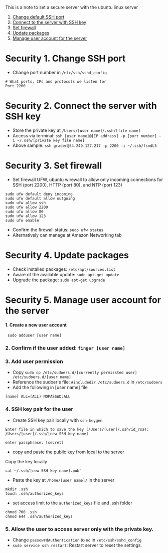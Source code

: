 This is a note to set a secure server with the ubuntu linux server
1. [Change default SSH port](#security-1-change-ssh-port)
2. [Connect to the server with SSH key](#security-2-connect-the-server-with-ssh-key)
3. [Set firewall](#security-3-set-firewall)
4. [Update packages](#security-4-update-packages)
5. [Manage user account for the server](#security-5-manage-user-account-for-the-server) 

# Security 1. Change SSH port
- Change port number in `/etc/ssh/sshd_config`
```
# What ports, IPs and protocols we listen for
Port 2200
```

# Security 2. Connect the server with SSH key
- Store the private key at `/Users/[user name]/.ssh/[file name]`
- Access via terminal: `ssh [user name]@[IP address] -p [port number] -i ~/.ssh/[private key file name]`
- Above sample: `ssh grader@54.249.127.217 -p 2200 -i ~/.ssh/fsndL5`
 
# Security 3. Set firewall
- Set firewall UFW, ubuntu wirewall to allow only incoming connections for SSH (port 2200), HTTP (port 80), and NTP (port 123) 
```
sudo ufw default deny incoming
sudo ufw default allow outgoing
sudo ufw allow ssh
sudo ufw allow 2200
sudo ufw allow 80
sudo ufw allow 123
sudo ufw enable
```
- Confirm the firewall status: `sudo ufw status`
- Alternatively can manage at Amazon Networking tab

# Security 4. Update packages
- Check installed packages: `/etc/apt/sources.list`
- Aware of the available update: `sudo apt-get update` 
- Upgrade the package: `sudo apt-get upgrade`

# Security 5. Manage user account for the server
#### 1. Create a new user account
```
 sudo adduser [user name]
```
### 2. Confirm if the user added: `finger [user name]`
### 3. Add user permission
- Copy  `sudo cp /etc/sudoers.d/[currently permissted user] /etc/sudoers.d/[user name]`
- Reference the sudoer's file: `#includedir /etc/sudoers.d` in `/etc/sudoers`
- Add the following in [user name] file 
```
[name] ALL=(ALL) NOPASSWD:ALL
```
### 4. SSH key pair for the user
- Create SSH key pair locally with `ssh-keygen`
```
Enter file in which to save the key (/Users/[user]/.ssh/id_rsa): /Users/[user]/.ssh/[new SSH key name]

enter passphrase: [secret]
```
- copy and paste the public key from local to the server

Copy the key locally
```
cat ~/.ssh/[new SSH key name].pub`
```

- Paste the key at `/home/[user name]/` in the server
```
mkdir .ssh
touch .ssh/authorized_keys
```
- set access limit to the `authorized_keys` file and .ssh folder
```
chmod 700 .ssh
chmod 644 .ssh/authorized_keys
```
### 5. Allow the user to access server only with the private key. 
- Change `passowrdAuthentication` to `no` in `/etc/ssh/sshd_config`
- `sudo service ssh restart`: Restart server to reset the settings.

